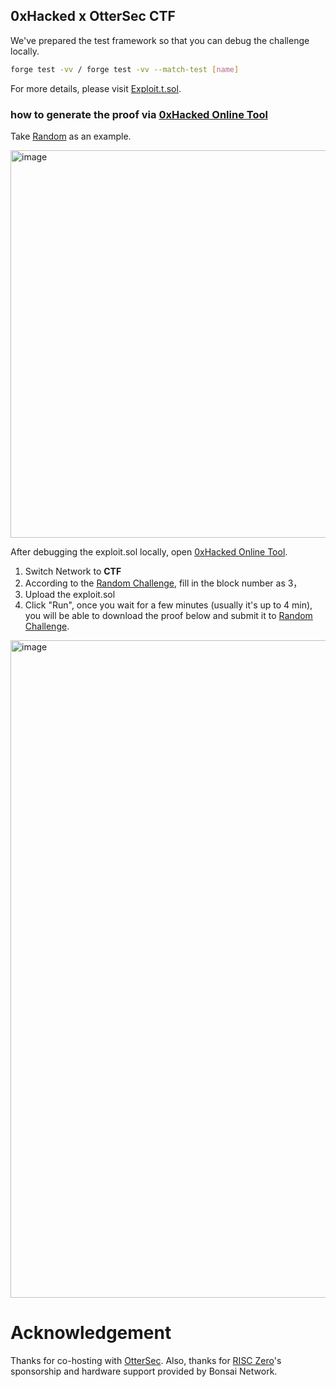 ## 0xHacked x OtterSec CTF

We've prepared the test framework so that you can debug the challenge locally.

``` bash
forge test -vv / forge test -vv --match-test [name]
```

For more details, please visit [Exploit.t.sol](https://github.com/0xHackedLabs/ctf/blob/main/test/Exploit.t.sol).

### how to generate the proof via [0xHacked Online Tool](https://www.0xhacked.com/tool)

Take [Random](https://github.com/0xHackedLabs/ctf/tree/main/src/Demo) as an example.

<img width="620" alt="image" src="https://github.com/0xHackedLabs/ctf/assets/89996793/b7c721f2-4e0f-482e-ab44-9e7b595eaf1a">

After debugging the exploit.sol locally, open [0xHacked Online Tool](https://www.0xhacked.com/tool).
1. Switch Network to **CTF**
2. According to the [Random Challenge](https://ctf.0xhacked.com/challenges#Random-4), fill in the block number as 3，
3. Upload the exploit.sol
4. Click "Run", once you wait for a few minutes (usually it's up to 4 min), you will be able to download the proof below and submit it to [Random Challenge](https://ctf.0xhacked.com/challenges#Random-4).

<img width="1052" alt="image" src="https://github.com/0xHackedLabs/ctf/assets/89996793/1c37f79f-cc57-4cda-950d-42aff3213c52">

# Acknowledgement

Thanks for co-hosting with [OtterSec](https://osec.io). Also, thanks for [RISC Zero](https://www.risczero.com/)'s sponsorship and hardware support provided by Bonsai Network.
